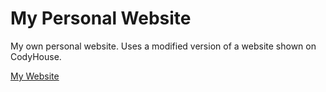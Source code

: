 My Personal Website
=========


My own personal website. Uses a modified version of a website shown on CodyHouse.

[My Website](https://www.paddycull.com)
 
